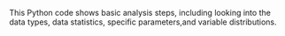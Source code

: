 This Python code shows basic analysis steps, including looking into the data types, data statistics, specific parameters,and variable distributions.
